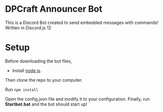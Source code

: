 # DPCraft Announcer Bot
This is a Discord Bot created to send embedded messages with commands! Written in Discord.js 12

# Setup
Before downloading the bot files, 
- Install [node.js](https://nodejs.org/en/download/).

Then clone the repo to your computer.

Run `npm install`

Open the config.json file and modify it to your configuration.
Finally, run **Startbot.bat** and the bot should start up!
